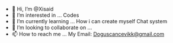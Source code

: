 - 👋 Hi, I’m @Xisaid
- 👀 I’m interested in ... Codes
- 🌱 I’m currently learning ... How i can create myself Chat system
- 💞️ I’m looking to collaborate on ...
- 📫 How to reach me ... My Email: Doguscancevikk@gmail.com

<!---
Xisaid/Xisaid is a ✨ special ✨ repository because its `README.md` (this file) appears on your GitHub profile.
You can click the Preview link to take a look at your changes.
--->
